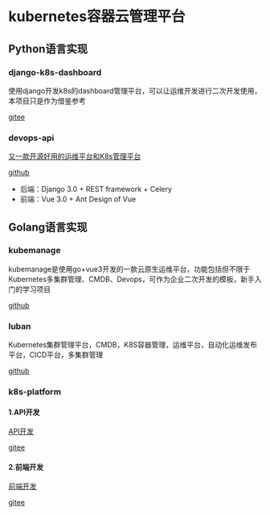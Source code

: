 # kubernetes容器云管理平台


## Python语言实现

### django-k8s-dashboard

使用django开发k8s的dashboard管理平台，可以让运维开发进行二次开发使用，本项目只是作为借鉴参考

[gitee](https://gitee.com/scajy/django-k8s-dashboard)





### devops-api

[又一款开源好用的运维平台和K8s管理平台](https://mp.weixin.qq.com/s/iHiVOo-9hChjKvhnmN5dpg)


[github](https://github.com/dnsjia/devops-api)


- 后端：Django 3.0 + REST framework + Celery 
- 前端：Vue 3.0 + Ant Design of Vue






## Golang语言实现


### kubemanage

kubemanage是使用go+vue3开发的一款云原生运维平台，功能包括但不限于Kubernetes多集群管理、CMDB、Devops，可作为企业二次开发的模板，新手入门的学习项目

[github](https://github.com/noovertime7/kubemanage)



### luban

Kubernetes集群管理平台，CMDB，K8S容器管理，运维平台，自动化运维发布平台，CICD平台，多集群管理

[github](https://github.com/dnsjia/luban?tab=readme-ov-file)




### k8s-platform

#### 1.API开发

[API开发](https://www.yuque.com/wangzilong-4omf5/efv7oy/ssk1ix)

[gitee](https://gitee.com/wangzilong9570/k8s-platform.git)


#### 2.前端开发

[前端开发](https://www.yuque.com/wangzilong-4omf5/efv7oy/vmy34h)

[gitee](https://gitee.com/wangzilong9570/k8s-platform-fe.git)